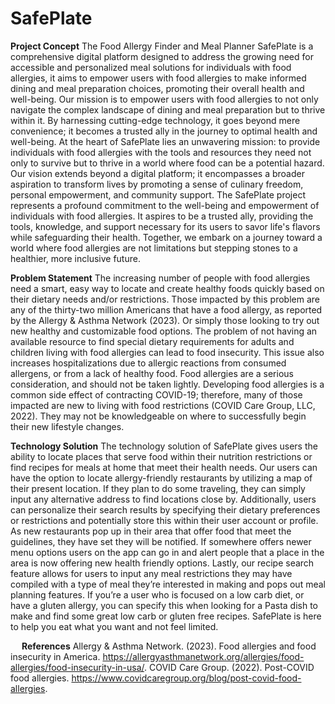 # SafePlate

**Project Concept**
The Food Allergy Finder and Meal Planner SafePlate is a comprehensive digital platform
designed to address the growing need for accessible and personalized meal solutions for
individuals with food allergies, it aims to empower users with food allergies to make informed
dining and meal preparation choices, promoting their overall health and well-being. Our mission
is to empower users with food allergies to not only navigate the complex landscape of dining and
meal preparation but to thrive within it. By harnessing cutting-edge technology, it goes beyond
mere convenience; it becomes a trusted ally in the journey to optimal health and well-being. At
the heart of SafePlate lies an unwavering mission: to provide individuals with food allergies with
the tools and resources they need not only to survive but to thrive in a world where food can be a
potential hazard. Our vision extends beyond a digital platform; it encompasses a broader
aspiration to transform lives by promoting a sense of culinary freedom, personal empowerment,
and community support.
The SafePlate project represents a profound commitment to the well-being and
empowerment of individuals with food allergies. It aspires to be a trusted ally, providing the
tools, knowledge, and support necessary for its users to savor life&#39;s flavors while safeguarding their health. Together, we embark on a journey toward a world where food allergies are not limitations but stepping stones to a healthier, more inclusive future.





**Problem Statement**
The increasing number of people with food allergies need a smart, easy way to locate and create healthy foods quickly based on their dietary needs and/or restrictions.
Those impacted by this problem are any of the thirty-two million Americans that have a food allergy, as reported by the Allergy & Asthma Network (2023). Or simply those looking to try out new healthy and customizable food options. The problem of not having an available resource to find special dietary requirements for adults and children living with food allergies can lead to food insecurity. This issue also increases hospitalizations due to allergic reactions from consumed allergens, or from a lack of healthy food. Food allergies are a serious consideration, and should not be taken lightly. Developing food allergies is a common side effect of contracting COVID-19; therefore, many of those impacted are new to living with food restrictions (COVID Care Group, LLC, 2022). They may not be knowledgeable on where to successfully begin their new lifestyle changes. 

**Technology Solution**
The technology solution of SafePlate gives users the ability to locate places that serve food within their nutrition restrictions or find recipes for meals at home that meet their health needs. Our users can have the option to locate allergy-friendly restaurants by utilizing a map of their present location. If they plan to do some traveling, they can simply input any alternative address to find locations close by. Additionally, users can personalize their search results by specifying their dietary preferences or restrictions and potentially store this within their user account or profile. As new restaurants pop up in their area that offer food that meet the guidelines, they have set they will be notified. If somewhere offers newer menu options users on the app can go in and alert people that a place in the area is now offering new health friendly options. Lastly, our recipe search feature allows for users to input any meal restrictions they may have compiled with a type of meal they’re interested in making and pops out meal planning features. If you’re a user who is focused on a low carb diet, or have a gluten allergy, you can specify this when looking for a Pasta dish to make and find some great low carb or gluten free recipes. SafePlate is here to help you eat what you want and not feel limited.

 
**References**
Allergy & Asthma Network. (2023). Food allergies and food insecurity in America. https://allergyasthmanetwork.org/allergies/food-allergies/food-insecurity-in-usa/.
COVID Care Group. (2022). Post-COVID food allergies. https://www.covidcaregroup.org/blog/post-covid-food-allergies. 
